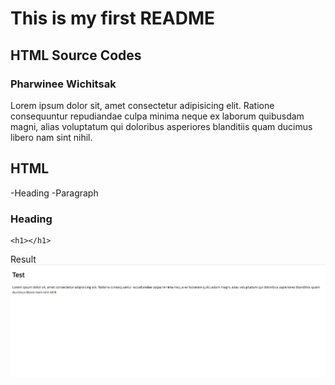 # This is my first README
## HTML Source Codes
### Pharwinee Wichitsak

Lorem ipsum dolor sit, amet consectetur adipisicing elit. Ratione consequuntur repudiandae culpa minima neque ex laborum quibusdam magni, alias voluptatum qui doloribus asperiores blanditiis quam ducimus libero nam sint nihil.

## HTML
-Heading
-Paragraph

### Heading
```
<h1></h1>
```

Result 
!['roadmap'](images/ex1.jpg)

